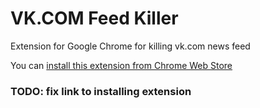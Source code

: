 # VK.COM Feed Killer
Extension for Google Chrome for killing vk.com news feed

You can [install this extension from Chrome Web Store](https://chrome.google.com/webstore/category/apps)

### TODO: fix link to installing extension
